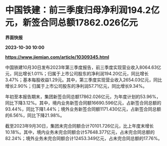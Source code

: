 # 中国铁建：前三季度归母净利润194.2亿元，新签合同总额17862.026亿元
**界面快报**

**2023-10-30 10:00**

**https://www.jiemian.com/article/10309345.html**

中国铁建10月30日发布2023年第三季度报告，前三季度实现营业收入8064.63亿元，同比增长1.01%；归属于上市公司股东的净利润194.20亿元，同比增长3.47%；基本每股收益1.29元。其中，第三季度实现营业收入2654.03亿元，同比增长2.90%；归属于上市公司股东的净利润57.71亿元，同比增长9.34%。

年初至本报告期末，集团新签合同总额17862.026亿元，为年度计划的53.96%，同比下降3.12%。其中，境内业务新签合同额16690.596亿元，占新签合同总额的93.44%，同比下降1.44%；境外业务新签合同额1171.430亿元，占新签合同总额的6.56%，同比下降21.98%。

截至2023年9月30日，集团未完合同额合计70101.726亿元，比上年度末增长10.18%。其中，境内业务未完合同额合计57648.377亿元，占未完合同总额的82.24%；境外业务未完合同额合计12453.349亿元，占未完合同总额的17.76%。